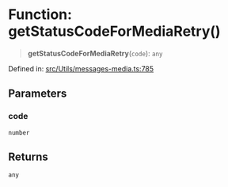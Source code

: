 # Function: getStatusCodeForMediaRetry()

> **getStatusCodeForMediaRetry**(`code`): `any`

Defined in: [src/Utils/messages-media.ts:785](https://github.com/Fokusdotid/bail/blob/0fe6346a5ff68a74eb71890335c982b44e2da604/src/Utils/messages-media.ts#L785)

## Parameters

### code

`number`

## Returns

`any`
